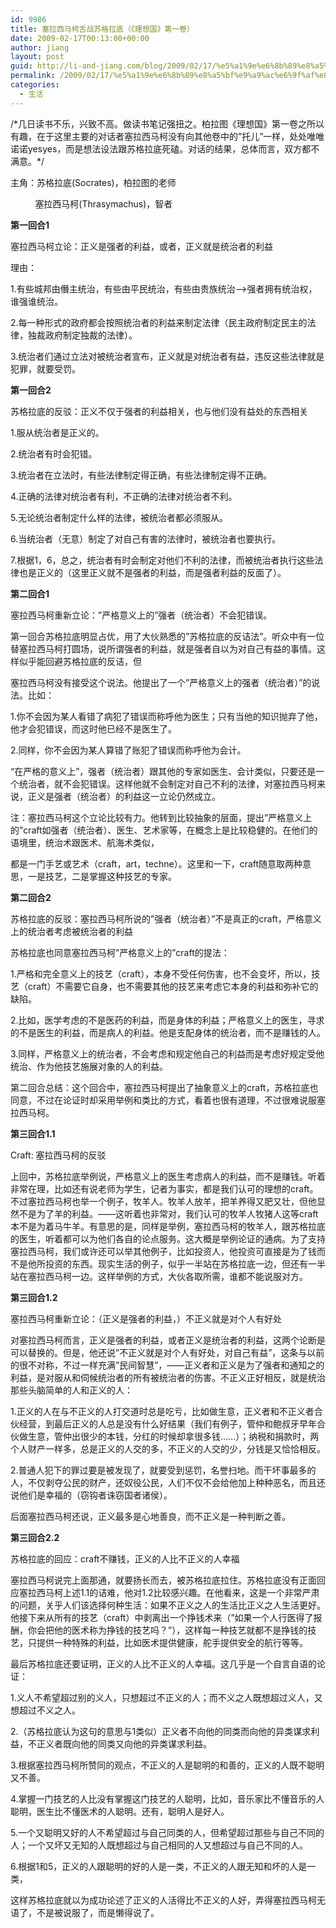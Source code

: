 ```yaml
---
id: 9986
title: 塞拉西马柯舌战苏格拉底（《理想国》第一卷）
date: 2009-02-17T00:13:00+00:00
author: jiang
layout: post
guid: http://li-and-jiang.com/blog/2009/02/17/%e5%a1%9e%e6%8b%89%e8%a5%bf%e9%a9%ac%e6%9f%af%e8%88%8c%e6%88%98%e8%8b%8f%e6%a0%bc%e6%8b%89%e5%ba%95%ef%bc%88%e3%80%8a%e7%90%86%e6%83%b3%e5%9b%bd%e3%80%8b%e7%ac%ac%e4%b8%80%e5%8d%b7%ef%bc%89/
permalink: /2009/02/17/%e5%a1%9e%e6%8b%89%e8%a5%bf%e9%a9%ac%e6%9f%af%e8%88%8c%e6%88%98%e8%8b%8f%e6%a0%bc%e6%8b%89%e5%ba%95%ef%bc%88%e3%80%8a%e7%90%86%e6%83%b3%e5%9b%bd%e3%80%8b%e7%ac%ac%e4%b8%80%e5%8d%b7%ef%bc%89/
categories:
  - 生活
---
```

/\*几日读书不乐，兴致不高。做读书笔记强扭之。柏拉图《理想国》第一卷之所以有趣，在于这里主要的对话者塞拉西马柯没有向其他卷中的&#8221;托儿&#8221;一样，处处唯唯诺诺yesyes，而是想法设法跟苏格拉底死磕。对话的结果，总体而言，双方都不满意。\*/

<div>
</div>

<div>
</div>

主角：苏格拉底(Socrates)，柏拉图的老师

          塞拉西马柯(Thrasymachus)，智者

<div>
</div>

<div>
  <span style="font-weight: bold;">第一回合1 </span>
</div>

塞拉西马柯立论：正义是强者的利益，或者，正义就是统治者的利益

<div>
</div>

理由：

1.有些城邦由僭主统治，有些由平民统治，有些由贵族统治&#8211;>强者拥有统治权，谁强谁统治。

2.每一种形式的政府都会按照统治者的利益来制定法律（民主政府制定民主的法律，独裁政府制定独裁的法律）。

3.统治者们通过立法对被统治者宣布，正义就是对统治者有益，违反这些法律就是犯罪，就要受罚。

<div>
</div>

<div>
  <span style="font-weight: bold;">第一回合2 </span>
</div>

苏格拉底的反驳：正义不仅于强者的利益相关，也与他们没有益处的东西相关

<div>
</div>

1.服从统治者是正义的。

2.统治者有时会犯错。

3.统治者在立法时，有些法律制定得正确，有些法律制定得不正确。

4.正确的法律对统治者有利，不正确的法律对统治者不利。

5.无论统治者制定什么样的法律，被统治者都必须服从。

6.当统治者（无意）制定了对自己有害的法律时，被统治者也要执行。

7.根据1，6，总之，统治者有时会制定对他们不利的法律，而被统治者执行这些法律也是正义的（这里正义就不是强者的利益，而是强者利益的反面了）。

<div>
</div>

<div>
  <span style="font-weight: bold;">第二回合1 </span>
</div>

塞拉西马柯重新立论：&#8221;严格意义上的&#8221;强者（统治者）不会犯错误。

<div>
</div>

第一回合苏格拉底明显占优，用了大伙熟悉的&#8221;苏格拉底的反诘法&#8221;。听众中有一位替塞拉西马柯打圆场，说所谓强者的利益，就是强者自以为对自己有益的事情。这样似乎能回避苏格拉底的反诘，但

<div>
</div>

塞拉西马柯没有接受这个说法。他提出了一个&#8221;严格意义上的强者（统治者）&#8221;的说法。比如：

<div>
</div>

1.你不会因为某人看错了病犯了错误而称呼他为医生；只有当他的知识抛弃了他，他才会犯错误，而这时他已经不是医生了。

2.同样，你不会因为某人算错了账犯了错误而称呼他为会计。

<div>
</div>

<div>
  &#8220;在严格的意义上&#8221;，强者（统治者）跟其他的专家如医生、会计类似，只要还是一个统治者，就不会犯错误。这样他就不会制定对自己不利的法律，对塞拉西马柯来说，正义是强者（统治者）的利益这一立论仍然成立。</p> 
  
  <div>
  </div>
  
  <p>
    注：塞拉西马柯这个立论比较有力。他转到比较抽象的层面，提出&#8221;严格意义上的&#8221;craft如强者（统治者）、医生、艺术家等，在概念上是比较稳健的。在他们的语境里，统治术跟医术、航海术类似，
  </p>
  
  <div>
  </div>
  
  <p>
    都是一门手艺或艺术（craft，art，techne）。这里和一下，craft随意取两种意思，一是技艺，二是掌握这种技艺的专家。
  </p>
  
  <div>
  </div>
  
  <div>
    <span style="font-weight: bold;">第二回合2 </span>
  </div>
  
  <p>
    苏格拉底的反驳：塞拉西马柯所说的&#8221;强者（统治者）&#8221;不是真正的craft，严格意义上的统治者考虑被统治者的利益
  </p>
  
  <div>
  </div>
  
  <p>
    苏格拉底也同意塞拉西马柯&#8221;严格意义上的&#8221;craft的提法：
  </p>
  
  <div>
  </div>
  
  <p>
    1.严格和完全意义上的技艺（craft），本身不受任何伤害，也不会变坏，所以，技艺（craft）不需要它自身，也不需要其他的技艺来考虑它本身的利益和弥补它的缺陷。
  </p>
  
  <p>
    2.比如，医学考虑的不是医药的利益，而是身体的利益；严格意义上的医生，寻求的不是医生的利益，而是病人的利益。他是支配身体的统治者，而不是赚钱的人。
  </p>
  
  <p>
    3.同样，严格意义上的统治者，不会考虑和规定他自己的利益而是考虑好规定受他统治、作为他技艺施展对象的人的利益。
  </p>
  
  <div>
  </div>
  
  <p>
    第二回合总结：这个回合中，塞拉西马柯提出了抽象意义上的craft，苏格拉底也同意，不过在论证时却采用举例和类比的方式，看着也很有道理，不过很难说服塞拉西马柯。
  </p>
  
  <div>
  </div>
  
  <div>
    <span style="font-weight: bold;">第三回合1.1 </span>
  </div>
  
  <p>
    Craft: 塞拉西马柯的反驳
  </p>
  
  <div>
  </div>
  
  <p>
    上回中，苏格拉底举例说，严格意义上的医生考虑病人的利益，而不是赚钱。听着非常在理，比如还有说老师为学生，记者为事实，都是我们认可的理想的craft。不过塞拉西马柯也举一个例子，牧羊人。牧羊人放羊，把羊养得又肥又壮，但他显然不是为了羊的利益。——这听着也非常对，我们认可的牧羊人牧猪人这等craft本不是为着马牛羊。有意思的是，同样是举例，塞拉西马柯的牧羊人，跟苏格拉底的医生，听着都可以为他们各自的论点服务。这大概是举例论证的通病。为了支持塞拉西马柯，我们或许还可以举其他例子，比如投资人，他投资可直接是为了钱而不是他所投资的东西。现实生活的例子，似乎一半站在苏格拉底一边，但还有一半站在塞拉西马柯一边。这样举例的方式，大伙各取所需，谁都不能说服对方。
  </p>
  
  <div>
  </div>
  
  <div>
    <span style="font-weight: bold;">第三回合1.2 </span>
  </div>
  
  <p>
    塞拉西马柯重新立论：（正义是强者的利益，）不正义就是对个人有好处
  </p>
  
  <div>
  </div>
  
  <p>
    对塞拉西马柯而言，正义是强者的利益，或者正义是统治者的利益，这两个论断是可以替换的。但是，他还说&#8221;不正义就是对个人有好处，对自己有益&#8221;，这条与以前的很不对称，不过一样充满&#8221;民间智慧&#8221;，——正义者和正义是为了强者和通知之的利益，是对服从和伺候统治者的所有被统治者的伤害。不正义正好相反，就是统治那些头脑简单的人和正义的人：
  </p>
  
  <div>
  </div>
  
  <p>
    1.正义的人在与不正义的人打交道时总是吃亏，比如做生意，正义者和不正义者合伙经营，到最后正义的人总是没有什么好结果（我们有例子，管仲和鲍叔牙早年合伙做生意，管仲出很少的本钱，分红的时候却拿很多钱……）；纳税和捐款时，两个人财产一样多，总是正义的人交的多，不正义的人交的少，分钱是又恰恰相反。
  </p>
  
  <p>
    2.普通人犯下的罪过要是被发现了，就要受到惩罚，名誉扫地。而干坏事最多的人，不仅剥夺公民的财产，还奴役公民，人们不仅不会给他加上种种恶名，而且还说他们是幸福的（窃钩者诛窃国者诸侯）。
  </p>
  
  <div>
  </div>
  
  <p>
    后面塞拉西马柯还说，正义最多是心地善良，而不正义是一种判断之善。
  </p>
  
  <div>
  </div>
  
  <div>
    <span style="font-weight: bold;">第三回合2.2 </span>
  </div>
  
  <p>
    苏格拉底的回应：craft不赚钱，正义的人比不正义的人幸福
  </p>
  
  <div>
  </div>
  
  <p>
    塞拉西马柯说完上面那通，就要扬长而去，被苏格拉底拉住。苏格拉底没有正面回应塞拉西马柯上述1.1的诘难，他对1.2比较感兴趣。在他看来，这是一个非常严肃的问题，关乎人们该选择何种生活：如果不正义之人的生活比正义之人生活更好。他接下来从所有的技艺（craft）中剥离出一个挣钱术来（&#8221;如果一个人行医得了报酬，你会把他的医术称为挣钱的技艺吗？&#8221;），这样每一种技艺就都不是挣钱的技艺，只提供一种特殊的利益，比如医术提供健康，舵手提供安全的航行等等。
  </p>
  
  <div>
  </div>
  
  <p>
    最后苏格拉底还要证明，正义的人比不正义的人幸福。这几乎是一个自言自语的论证：
  </p>
  
  <div>
  </div>
  
  <p>
    1.义人不希望超过别的义人，只想超过不正义的人；而不义之人既想超过义人，又想超过不义之人。
  </p>
  
  <p>
    2.（苏格拉底认为这句的意思与1类似）正义者不向他的同类而向他的异类谋求利益，不正义者既向他的同类又向他的异类谋求利益。
  </p>
  
  <p>
    3.根据塞拉西马柯所赞同的观点，不正义的人是聪明的和善的，正义的人既不聪明又不善。
  </p>
  
  <p>
    4.掌握一门技艺的人比没有掌握这门技艺的人聪明，比如，音乐家比不懂音乐的人聪明，医生比不懂医术的人聪明。还有，聪明人是好人。
  </p>
  
  <p>
    5.一个又聪明又好的人不希望超过与自己同类的人，但希望超过那些与自己不同的人；一个又坏又无知的人既想超过与自己相同的人又想超过与自己不同的人。
  </p>
  
  <p>
    6.根据1和5，正义的人跟聪明的好的人是一类，不正义的人跟无知和坏的人是一类，
  </p></p> 
  
  <p>
    这样苏格拉底就以为成功论述了正义的人活得比不正义的人好，弄得塞拉西马柯无语了，不是被说服了，而是懒得说了。
  </p>